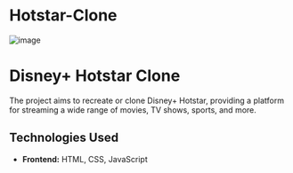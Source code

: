# Hotstar-Clone

![image](https://github.com/SanojAhamed/Hotstar-Clone/assets/97176600/8823e771-282e-4a00-b284-d35548c3412a)

# Disney+ Hotstar Clone

The project aims to recreate or clone Disney+ Hotstar, providing a platform for streaming a wide range of movies, TV shows, sports, and more.

## Technologies Used

- **Frontend:** HTML, CSS, JavaScript

